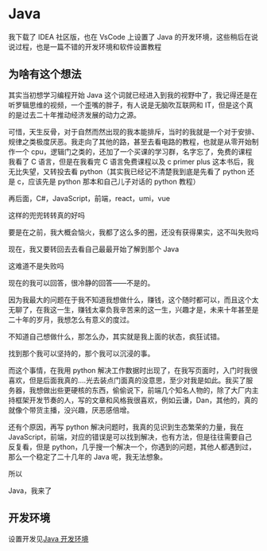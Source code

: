 # Java

我下载了 IDEA 社区版，也在 VsCode 上设置了 Java 的开发环境，这些稍后在说说过程，也是一篇不错的开发环境和软件设置教程

## 为啥有这个想法

其实当初想学习编程开始 Java 这个词就已经进入到我的视野中了，我记得还是在听罗辑思维的视频，一个歪嘴的胖子，有人说是无脑吹互联网和 IT，但是这个真的是过去二十年推动经济发展的动力之源。

可惜，天生反骨，对于自然而然出现的我本能排斥，当时的我就是一个对于安排、规律之类极度厌恶。我走向了其他的路，甚至去看电路的教程，也就是从零开始制作一个 cpu，逻辑门之类的，还加了一个买课的学习群，名字忘了，免费的课程我看了 C 语言，但是在我看完 C 语言免费课程以及 c primer plus 这本书后，我无比失望，又转投去看 python（其实我已经记不清楚我到底是先看了 python 还是 c，应该先是 python 那本和自己儿子对话的 python 教程）

再后面，C#，JavaScript，前端，react，umi，vue

这样的兜兜转转真的好吗

要是在之前，我大概会恼火，我都了这么多的圈，还没有获得果实，这不叫失败吗

现在，我又要转回去去看自己最最开始了解到那个 Java

这难道不是失败吗

现在的我可以回答，很冷静的回答——不是的。

因为我最大的问题在于我不知道我想做什么，赚钱，这个随时都可以，而且这个太无聊了，在我这一生，赚钱太辜负我辛苦来的这一生，兴趣才是，未来十年甚至是二十年的岁月，我想怎么有意义的度过。

不知道自己想做什么，那怎么办，其实就是我上面的状态，疯狂试错。

找到那个我可以坚持的，那个我可以沉浸的事。

而这个事情，在我用 python 解决工作数据时出现了，在我写页面时，入门时我很喜欢，但是后面我真的....光去装点门面真的没意思，至少对我是如此。我买了服务器，我想做出些更硬核的东西，偷偷说下，前端几个知名人物的，除了大厂内主持框架开发节奏的人，写的文章和风格我很喜欢，例如云谦，Dan，其他的，真的就像个带货主播，没兴趣，厌恶感倍增。

还有个原因，再写 python 解决问题时，我真的见识到生态繁荣的力量，我在 JavaScript，前端，对应的错误是可以找到解决，也有方法，但是往往需要自己反复看，但是 python，几乎搜一个解决一个，你遇到的问题，其他人都遇到过，那么一个稳定了二十几年的 Java 呢，我无法想象。

所以

Java，我来了

## 开发环境

设置开发见[Java 开发环境](https://github.com/GuDeBin/fluffy-waffle/blob/main/Java%E5%BC%80%E5%8F%91%E7%8E%AF%E5%A2%83.md)
